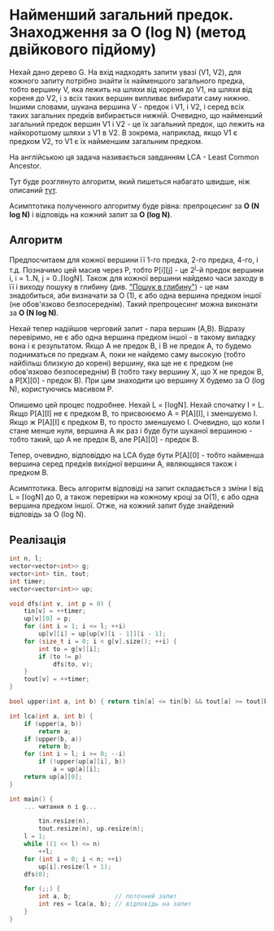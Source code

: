 # Найменший загальний предок. Знаходження за O (log N) (метод двійкового підйому)

Нехай дано дерево G. На вхід надходять запити увазі (V1, V2), для кожного запиту потрібно знайти їх найменшого загального предка, тобто вершину V, яка лежить на шляхи від кореня до V1, на шляхи від кореня до V2, і з всіх таких вершин випливає вибирати саму нижню. Іншими словами, шукана вершина V - предок і V1, і V2, і серед всіх таких загальних предків вибирається нижній. Очевидно, що найменший загальний предок вершин V1 і V2 - це їх загальний предок, що лежить на найкоротшому шляхи з V1 в V2. В зокрема, наприклад, якщо V1 є предком V2, то V1 є їх найменшим загальним предком.

На англійською ця задача називається завданням LCA - Least Common Ancestor.

Тут буде розглянуто алгоритм, який пишеться набагато швидше, ніж описаний [тут](lca).

Асимптотика полученного алгоритму буде рівна: препроцесинг за **O (N log N)** і відповідь на кожний запит за **O (log N)**.

## Алгоритм

Предпосчитаем для кожної вершини її 1-го предка, 2-го предка, 4-го, і т.д. Позначимо цей масив через P, тобто P[i][j] - це 2<sup>j</sup>-й предок вершини i, i = 1..N, j = 0..&lceil;logN&rceil;. Також для кожної вершини найдемо часи заходу в її і виходу пошуку в глибину (див. ["Пошук в глибину"](dfs)) - це нам знадобиться, аби визначати за O (1), є або одна вершина предком іншої (не обов'язково безпосереднім). Такий препроцесинг можна виконати за **O (N log N)**.

Нехай тепер надійшов черговий запит - пара вершин (A,B). Відразу перевіримо, не є або одна вершина предком іншої - в такому випадку вона і є результатом. Якщо A не предок B, і B не предок A, то будемо подниматься по предкам A, поки не найдемо саму высокую (тобто найбільш близкую до корені) вершину, яка ще не є предком (не обов'язково безпосереднім) B (тобто таку вершину X, що X не предок B, а P[X][0] - предок B). При цим знаходити цю вершину X будемо за O (log N), користуючись масивом P.

Опишемо цей процес подробнее. Нехай L = &lceil;logN&rceil;. Нехай спочатку I = L. Якщо P[A][I] не є предком B, то присвоюємо A = P[A][I], і зменшуємо I. Якщо ж P[A][I] є предком B, то просто зменшуємо I. Очевидно, що коли I стане менше нуля, вершина A як раз і буде бути шуканої вершиною - тобто такий, що A не предок B, але P[A][0] - предок B.

Тепер, очевидно, відповіддю на LCA буде бути P[A][0] - тобто найменша вершина серед предків вихідної вершини A, являющаяся також і предком B.

Асимптотика. Весь алгоритм відповіді на запит складається з зміни I від L = &lceil;logN&rceil; до 0, а також перевірки на кожному кроці за O(1), є або одна вершина предком іншої. Отже, на кожний запит буде знайдений відповідь за O (log N).

## Реалізація

<!--- TODO: specify code snippet id -->
``` cpp
int n, l;
vector<vector<int>> g;
vector<int> tin, tout;
int timer;
vector<vector<int>> up;

void dfs(int v, int p = 0) {
    tin[v] = ++timer;
    up[v][0] = p;
    for (int i = 1; i <= l; ++i)
        up[v][i] = up[up[v][i - 1]][i - 1];
    for (size_t i = 0; i < g[v].size(); ++i) {
        int to = g[v][i];
        if (to != p)
            dfs(to, v);
    }
    tout[v] = ++timer;
}

bool upper(int a, int b) { return tin[a] <= tin[b] && tout[a] >= tout[b]; }

int lca(int a, int b) {
    if (upper(a, b))
        return a;
    if (upper(b, a))
        return b;
    for (int i = l; i >= 0; --i)
        if (!upper(up[a][i], b))
            a = up[a][i];
    return up[a][0];
}

int main() {
    ... читання n і g...

        tin.resize(n),
        tout.resize(n), up.resize(n);
    l = 1;
    while ((1 << l) <= n)
        ++l;
    for (int i = 0; i < n; ++i)
        up[i].resize(l + 1);
    dfs(0);

    for (;;) {
        int a, b;            // поточний запит
        int res = lca(a, b); // відповідь на запит
    }
}
```
